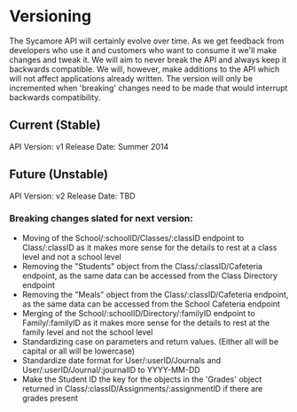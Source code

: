 # Versioning

The Sycamore API will certainly evolve over time. As we get feedback from developers who use it and customers who want to consume it we'll make changes and tweak it. We will aim to never break the API and always keep it backwards compatible. We will, however, make additions to the API which will not affect applications already written. The version will only be incremented when 'breaking' changes need to be made that would interrupt backwards compatibility.

## Current (Stable)

API Version: v1
Release Date: Summer 2014

## Future (Unstable)

API Version: v2
Release Date: TBD

### Breaking changes slated for next version:

- Moving of the School/:schoolID/Classes/:classID endpoint to Class/:classID as it makes more sense for the details to rest at a class level and not a school level
- Removing the "Students" object from the Class/:classID/Cafeteria endpoint, as the same data can be accessed from the Class Directory endpoint
- Removing the "Meals" object from the Class/:classID/Cafeteria endpoint, as the same data can be accessed from the School Cafeteria endpoint
- Merging of the School/:schoolID/Directory/:familyID endpoint to Family/:familyID as it makes more sense for the details to rest at the family level and not the school level
- Standardizing case on parameters and return values. (Either all will be capital or all will be lowercase)
- Standardize date format for User/:userID/Journals and User/:userID/Journal/:journalID to YYYY-MM-DD
- Make the Student ID the key for the objects in the 'Grades' object returned in Class/:classID/Assignments/:assignmentID if there are grades present
